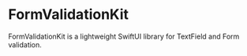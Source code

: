 # FormValidationKit
FormValidationKit is a lightweight SwiftUI library for TextField and Form validation. 
